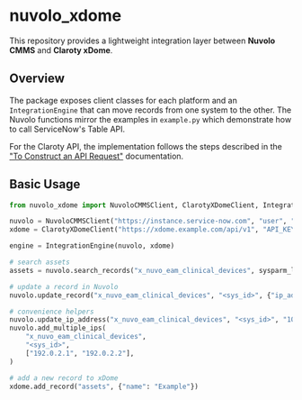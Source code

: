 # nuvolo_xdome

This repository provides a lightweight integration layer between **Nuvolo CMMS** and **Claroty xDome**.

## Overview

The package exposes client classes for each platform and an `IntegrationEngine` that can move records from one system to the other. The Nuvolo functions mirror the examples in `example.py` which demonstrate how to call ServiceNow's Table API.

For the Claroty API, the implementation follows the steps described in the ["To Construct an API Request"](https://help.medigate.io/hc/en-us/articles/10466430351005-xDome-API) documentation.

## Basic Usage

```python
from nuvolo_xdome import NuvoloCMMSClient, ClarotyXDomeClient, IntegrationEngine

nuvolo = NuvoloCMMSClient("https://instance.service-now.com", "user", "pass")
xdome = ClarotyXDomeClient("https://xdome.example.com/api/v1", "API_KEY")

engine = IntegrationEngine(nuvolo, xdome)

# search assets
assets = nuvolo.search_records("x_nuvo_eam_clinical_devices", sysparm_limit=5)

# update a record in Nuvolo
nuvolo.update_record("x_nuvo_eam_clinical_devices", "<sys_id>", {"ip_address": "10.0.0.1"})

# convenience helpers
nuvolo.update_ip_address("x_nuvo_eam_clinical_devices", "<sys_id>", "10.0.0.1")
nuvolo.add_multiple_ips(
    "x_nuvo_eam_clinical_devices",
    "<sys_id>",
    ["192.0.2.1", "192.0.2.2"],
)

# add a new record to xDome
xdome.add_record("assets", {"name": "Example"})
```
